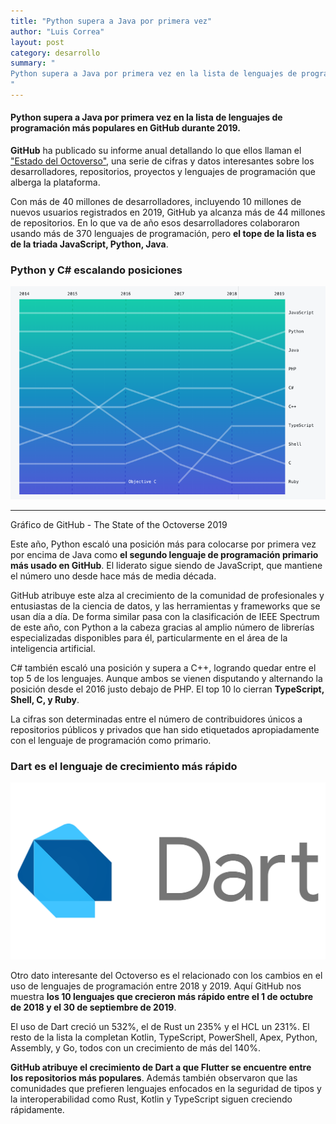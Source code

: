 ```yaml
---
title: "Python supera a Java por primera vez"
author: "Luis Correa"
layout: post
category: desarrollo
summary: "
Python supera a Java por primera vez en la lista de lenguajes de programación más populares en GitHub durante 2019. El tope de la lista es de la triada JavaScript, Python, Java.
"
---
```


#### Python supera a Java por primera vez en la lista de lenguajes de programación más populares en GitHub durante 2019.

<b>GitHub</b> ha publicado su informe anual detallando lo que ellos llaman el ["Estado del Octoverso"](https://octoverse.github.com), una serie de cifras y datos interesantes sobre los desarrolladores, repositorios, proyectos y lenguajes de programación que alberga la plataforma.

Con más de 40 millones de desarrolladores, incluyendo 10 millones de nuevos usuarios registrados en 2019, GitHub ya alcanza más de 44 millones de repositorios. En lo que va de año esos desarrolladores colaboraron usando más de 370 lenguajes de programación, pero <b>el tope de la lista es de la triada JavaScript, Python, Java</b>.

### Python y C# escalando posiciones

![](/assets/images/1024_2000.png)

---
Gráfico de GitHub - The State of the Octoverse 2019

Este año, Python escaló una posición más para colocarse por primera vez por encima de Java como <b>el segundo lenguaje de programación primario más usado en GitHub</b>. El liderato sigue siendo de JavaScript, que mantiene el número uno desde hace más de media década.

GitHub atribuye este alza al crecimiento de la comunidad de profesionales y entusiastas de la ciencia de datos, y las herramientas y frameworks que se usan día a día. De forma similar pasa con la clasificación de IEEE Spectrum de este año, con Python a la cabeza gracias al amplio número de librerías especializadas disponibles para él, particularmente en el área de la inteligencia artificial.

C# también escaló una posición y supera a C++, logrando quedar entre el top 5 de los lenguajes. Aunque ambos se vienen disputando y alternando la posición desde el 2016 justo debajo de PHP. El top 10 lo cierran <b>TypeScript, Shell, C, y Ruby</b>.

La cifras son determinadas entre el número de contribuidores únicos a repositorios públicos y privados que han sido etiquetados apropiadamente con el lenguaje de programación como primario.

### Dart es el lenguaje de crecimiento más rápido

![](/assets/images/dart.png)

Otro dato interesante del Octoverso es el relacionado con los cambios en el uso de lenguajes de programación entre 2018 y 2019. Aquí GitHub nos muestra <b>los 10 lenguajes que crecieron más rápido entre el 1 de octubre de 2018 y el 30 de septiembre de 2019</b>.

El uso de Dart creció un 532%, el de Rust un 235% y el HCL un 231%. El resto de la lista la completan Kotlin, TypeScript, PowerShell, Apex, Python, Assembly, y Go, todos con un crecimiento de más del 140%.

<b>GitHub atribuye el crecimiento de Dart a que Flutter se encuentre entre los repositorios más populares</b>. Además también observaron que las comunidades que prefieren lenguajes enfocados en la seguridad de tipos y la interoperabilidad como Rust, Kotlin y TypeScript siguen creciendo rápidamente.